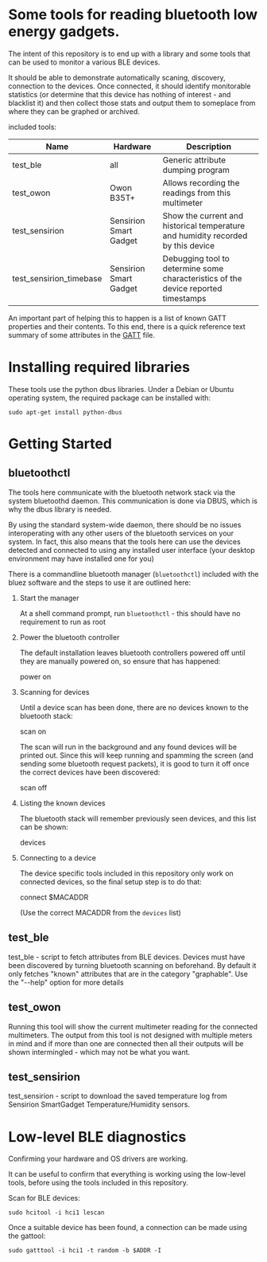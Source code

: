# Some tools for reading bluetooth low energy gadgets.

The intent of this repository is to end up with a library and some tools
that can be used to monitor a various BLE devices.

It should be able to demonstrate automatically scaning, discovery, connection
to the devices.  Once connected, it should identify monitorable statistics
(or determine that this device has nothing of interest - and blacklist it)
and then collect those stats and output them to someplace from where they
can be graphed or archived.

included tools:

| Name | Hardware | Description |
| ---- | -------- | ----------- |
| test_ble | all | Generic attribute dumping program |
| test_owon | Owon B35T+ | Allows recording the readings from this multimeter |
| test_sensirion | Sensirion Smart Gadget | Show the current and historical temperature and humidity recorded by this device |
| test_sensirion_timebase | Sensirion Smart Gadget | Debugging tool to determine some characteristics of the device reported timestamps |

An important part of helping this to happen is a list of known GATT
properties and their contents.  To this end, there is a quick reference
text summary of some attributes in the [GATT] file.

[GATT]: ./GATT

# Installing required libraries

These tools use the python dbus libraries.  Under a Debian or Ubuntu operating
system, the required package can be installed with:

    sudo apt-get install python-dbus

# Getting Started

## bluetoothctl

The tools here communicate with the bluetooth network stack via the system
bluetoothd daemon.  This communication is done via DBUS, which is why the
dbus library is needed.

By using the standard system-wide daemon, there should be no issues
interoperating with any other users of the bluetooth services on your
system.  In fact, this also means that the tools here can use the devices
detected and connected to using any installed user interface (your desktop
environment may have installed one for you)

There is a commandline bluetooth manager (`bluetoothctl`) included with
the bluez software and the steps to use it are outlined here:

1. Start the manager

   At a shell command prompt, run `bluetoothctl` - this should have no
   requirement to run as root

1. Power the bluetooth controller

   The default installation leaves bluetooth controllers powered off until
   they are manually powered on, so ensure that has happened:

    power on

1. Scanning for devices

   Until a device scan has been done, there are no devices known to the
   bluetooth stack:

    scan on

   The scan will run in the background and any found devices will be printed
   out.  Since this will keep running and spamming the screen (and sending
   some bluetooth request packets), it is good to turn it off once the correct
   devices have been discovered:

    scan off

1. Listing the known devices

   The bluetooth stack will remember previously seen devices, and this list
   can be shown:

    devices

1. Connecting to a device

   The device specific tools included in this repository only work on connected
   devices, so the final setup step is to do that:

    connect $MACADDR

   (Use the correct MACADDR from the `devices` list)

## test_ble

test_ble        - script to fetch attributes from BLE devices.
    Devices must have been discovered by turning bluetooth scanning on
    beforehand.  By default it only fetches "known" attributes that are
    in the category "graphable".  Use the "--help" option for more details

## test_owon

Running this tool will show the current multimeter reading for the connected
multimeters.  The output from this tool is not designed with multiple meters
in mind and if more than one are connected then all their outputs will be
shown intermingled - which may not be what you want.

## test_sensirion

test_sensirion  - script to download the saved temperature log from Sensirion
    SmartGadget Temperature/Humidity sensors.

# Low-level BLE diagnostics

Confirming your hardware and OS drivers are working.

It can be useful to confirm that everything is working using the low-level
tools, before using the tools included in this repository.

Scan for BLE devices:

    sudo hcitool -i hci1 lescan

Once a suitable device has been found, a connection can be made using the
gattool:

    sudo gatttool -i hci1 -t random -b $ADDR -I
